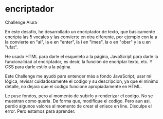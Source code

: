 # encriptador
Challenge Alura

En este desafío, he desarrollado un encriptador de texto, que básicamente encripta las 5 vocales y las convierte en otra diferente, por ejemplo con la a la convierte en "ai", la e en "enter", la i en "imes", la o en "ober" y la u en "ufat".

He usado HTML para darle el esqueleto a la página, JavaScript para darle la funcionalidad al encriptador, es decir, la función de encriptar texto, etc. Y CSS para darle estilo a la página.

Este Challenge me ayudó para entender más a fondo JavaScript, usar mi lógica, revisar cuidadosamente el codigo y su descripcion, ya que el minimo detalle, no dejara que el codigo funcione apropiadamente en HTML.

Le puse fondos, pero al momento de subirlo y renderizar el codigo. No se muestran como queria. De forma que, modifique el codigo. Pero aun asi, perdio algunos valores al momento de crear el enlace en line. Disculpe el error. Pero estamos para aprender.

